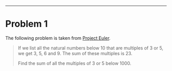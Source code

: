 **********
# Problem 1
The following problem is taken from [Project Euler](https://projecteuler.net/problem=1).
				
> If we list all the natural numbers below 10 that are multiples of 3 or 5, we get 3, 5, 6 and 9. The sum of these multiples is 23.
> 
> Find the sum of all the multiples of 3 or 5 below 1000.
